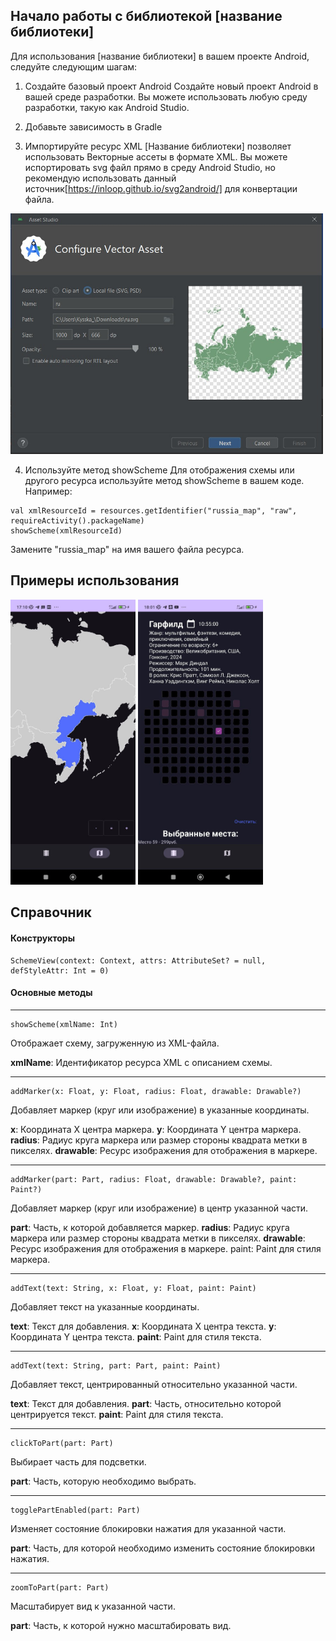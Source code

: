 ## Начало работы с библиотекой [название библиотеки]
Для использования [название библиотеки] в вашем проекте Android, следуйте следующим шагам:

1. Создайте базовый проект Android
Создайте новый проект Android в вашей среде разработки. Вы можете использовать любую среду разработки, такую как Android Studio.

2. Добавьте зависимость в Gradle


3. Импортируйте ресурс XML
[Название библиотеки] позволяет использовать Векторные ассеты в формате XML. Вы можете испортировать svg файл прямо в среду Android Studio, но рекомендую использовать данный источник[https://inloop.github.io/svg2android/] для конвертации файла.
<img src="/images/image-2.jpg" alt="alt text" width="500"/>

4. Используйте метод showScheme
Для отображения схемы или другого ресурса используйте метод showScheme в вашем коде. Например:
```
val xmlResourceId = resources.getIdentifier("russia_map", "raw", requireActivity().packageName)
showScheme(xmlResourceId)
```
Замените "russia_map" на имя вашего файла ресурса.

## Примеры использования
<img src="/images/image-3.jpg" alt="alt text" width="200"/> <img src="/images/image-1.jpg" alt="alt text" width="200"/>


## Справочник

#### Конструкторы
```
SchemeView(context: Context, attrs: AttributeSet? = null, defStyleAttr: Int = 0)
```
#### Основные методы
-------------------------
```
showScheme(xmlName: Int)
```
Отображает схему, загруженную из XML-файла.


**xmlName**: Идентификатор ресурса XML с описанием схемы.

-------------------------


```
addMarker(x: Float, y: Float, radius: Float, drawable: Drawable?)
```
Добавляет маркер (круг или изображение) в указанные координаты.

**x**: Координата X центра маркера.
**y**: Координата Y центра маркера.
**radius**: Радиус круга маркера или размер стороны квадрата метки в пикселях.
**drawable**: Ресурс изображения для отображения в маркере.

-------------------------

```
addMarker(part: Part, radius: Float, drawable: Drawable?, paint: Paint?)
```
Добавляет маркер (круг или изображение) в центр указанной части.

**part**: Часть, к которой добавляется маркер.
**radius**: Радиус круга маркера или размер стороны квадрата метки в пикселях.
**drawable**: Ресурс изображения для отображения в маркере.
paint: Paint для стиля маркера.

-------------------------

```
addText(text: String, x: Float, y: Float, paint: Paint)
```
Добавляет текст на указанные координаты.

**text**: Текст для добавления.
**x**: Координата X центра текста.
**y**: Координата Y центра текста.
**paint**: Paint для стиля текста.

-------------------------

```
addText(text: String, part: Part, paint: Paint)
```
Добавляет текст, центрированный относительно указанной части.

**text**: Текст для добавления.
**part**: Часть, относительно которой центрируется текст.
**paint**: Paint для стиля текста.

-------------------------

```
clickToPart(part: Part)
```
Выбирает часть для подсветки.

**part**: Часть, которую необходимо выбрать.

-------------------------

```
togglePartEnabled(part: Part)
```
Изменяет состояние блокировки нажатия для указанной части.

**part**: Часть, для которой необходимо изменить состояние блокировки нажатия.

-------------------------

```
zoomToPart(part: Part)
```
Масштабирует вид к указанной части.

**part**: Часть, к которой нужно масштабировать вид.
